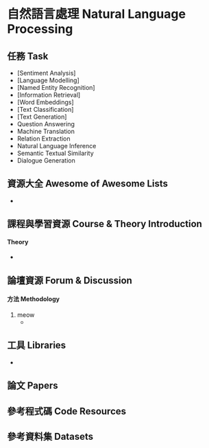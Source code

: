 # 自然語言處理 Natural Language Processing
   
## 任務 Task
+ [Sentiment Analysis]
+ [Language Modelling]
+ [Named Entity Recognition]
+ [Information Retrieval]
+ [Word Embeddings]
+ [Text Classification]
+ [Text Generation]
+ Question Answering
+ Machine Translation
+ Relation Extraction
+ Natural Language Inference
+ Semantic Textual Similarity
+ Dialogue Generation

## 資源大全 Awesome of Awesome Lists
+ []()

## 課程與學習資源 Course & Theory Introduction
#### Theory
+ []()

## 論壇資源 Forum & Discussion
#### 方法 Methodology
1. meow
    + []()

## 工具 Libraries
+ []()


## 論文 Papers


## 參考程式碼 Code Resources


## 參考資料集 Datasets